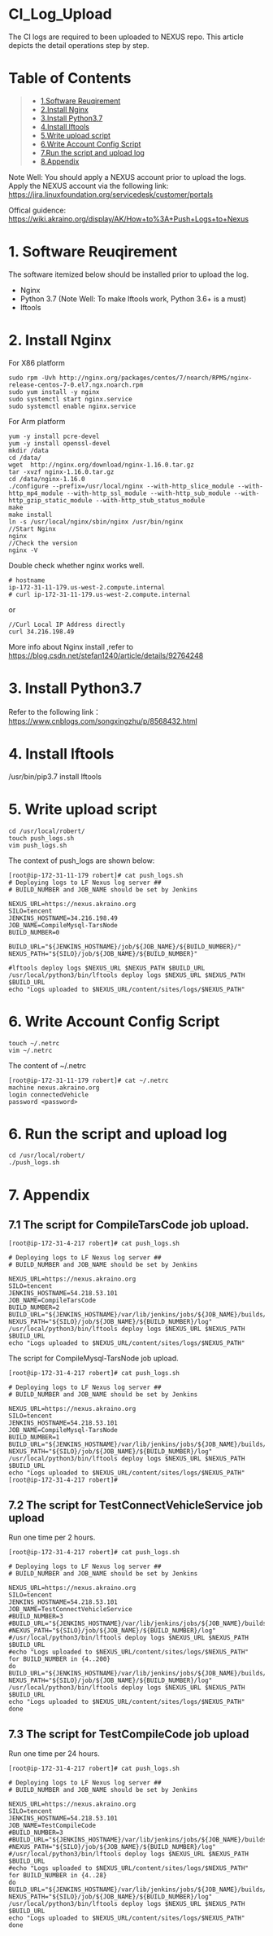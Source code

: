 # CI_Log_Upload
The CI logs are required to been uploaded to NEXUS repo. This article depicts the detail operations step by step.

# Table of Contents
> * [1.Software Reuqirement](#main-chapter-1)
> * [2.Install Nginx](#main-chapter-2)
> * [3.Install Python3.7](#main-chapter-3)
> * [4.Install lftools](#main-chapter-4)
> * [5.Write upload script](#main-chapter-5)
> * [6.Write Account Config Script](#main-chapter-6)
> * [7.Run the script and upload log](#main-chapter-7)
> * [8.Appendix](#main-chapter-8)

Note Well:
You should apply a NEXUS account prior to upload the logs. Apply the NEXUS account via the following link:
https://jira.linuxfoundation.org/servicedesk/customer/portals

Offical guidence:  https://wiki.akraino.org/display/AK/How+to%3A+Push+Logs+to+Nexus

# 1. <a id="main-chapter-1"></a>Software Reuqirement
The software itemized below should be installed prior to upload the log.
- Nginx
- Python 3.7 (Note Well: To make lftools work, Python 3.6+ is a must)
- lftools



# 2. <a id="main-chapter-2"></a> Install Nginx 
For X86 platform
```
sudo rpm -Uvh http://nginx.org/packages/centos/7/noarch/RPMS/nginx-release-centos-7-0.el7.ngx.noarch.rpm
sudo yum install -y nginx
sudo systemctl start nginx.service
sudo systemctl enable nginx.service
```


For Arm platform
```
yum -y install pcre-devel
yum -y install openssl-devel
mkdir /data
cd /data/
wget  http://nginx.org/download/nginx-1.16.0.tar.gz
tar -xvzf nginx-1.16.0.tar.gz
cd /data/nginx-1.16.0
./configure --prefix=/usr/local/nginx --with-http_slice_module --with-http_mp4_module --with-http_ssl_module --with-http_sub_module --with-http_gzip_static_module --with-http_stub_status_module
make
make install
ln -s /usr/local/nginx/sbin/nginx /usr/bin/nginx
//Start Nginx
nginx
//Check the version
nginx -V
```

Double check whether nginx works well.
```
# hostname
ip-172-31-11-179.us-west-2.compute.internal
# curl ip-172-31-11-179.us-west-2.compute.internal
```
or
```
//Curl Local IP Address directly
curl 34.216.198.49
```

More info about Nginx install ,refer to https://blog.csdn.net/stefan1240/article/details/92764248

# 3. <a id="main-chapter-3"></a> Install Python3.7
Refer to the following link：
https://www.cnblogs.com/songxingzhu/p/8568432.html


# 4. <a id="main-chapter-4"></a> Install lftools
/usr/bin/pip3.7 install lftools



# 5. <a id="main-chapter-5"></a> Write upload script
```
cd /usr/local/robert/
touch push_logs.sh
vim push_logs.sh
```
The context of push_logs are shown below:
```
[root@ip-172-31-11-179 robert]# cat push_logs.sh
# Deploying logs to LF Nexus log server ##
# BUILD_NUMBER and JOB_NAME should be set by Jenkins

NEXUS_URL=https://nexus.akraino.org
SILO=tencent
JENKINS_HOSTNAME=34.216.198.49
JOB_NAME=CompileMysql-TarsNode
BUILD_NUMBER=0

BUILD_URL="${JENKINS_HOSTNAME}/job/${JOB_NAME}/${BUILD_NUMBER}/"
NEXUS_PATH="${SILO}/job/${JOB_NAME}/${BUILD_NUMBER}"

#lftools deploy logs $NEXUS_URL $NEXUS_PATH $BUILD_URL
/usr/local/python3/bin/lftools deploy logs $NEXUS_URL $NEXUS_PATH $BUILD_URL
echo "Logs uploaded to $NEXUS_URL/content/sites/logs/$NEXUS_PATH"
```

# 6. <a id="main-chapter-6"></a> Write Account Config Script
```
touch ~/.netrc
vim ~/.netrc
```

The content of ~/.netrc 
```
[root@ip-172-31-11-179 robert]# cat ~/.netrc
machine nexus.akraino.org
login connectedVehicle
password <password>  
```


# 6. <a id="main-chapter-6"></a> Run the script and upload log
```
cd /usr/local/robert/
./push_logs.sh
```

# 7. <a id="main-chapter-6"></a> Appendix

## 7.1 <a id="main-chapter-7.1"></a> The script for CompileTarsCode job upload.

```
[root@ip-172-31-4-217 robert]# cat push_logs.sh

# Deploying logs to LF Nexus log server ##
# BUILD_NUMBER and JOB_NAME should be set by Jenkins

NEXUS_URL=https://nexus.akraino.org
SILO=tencent
JENKINS_HOSTNAME=54.218.53.101
JOB_NAME=CompileTarsCode
BUILD_NUMBER=2
BUILD_URL="${JENKINS_HOSTNAME}/var/lib/jenkins/jobs/${JOB_NAME}/builds/${BUILD_NUMBER}/log"
NEXUS_PATH="${SILO}/job/${JOB_NAME}/${BUILD_NUMBER}/log"
/usr/local/python3/bin/lftools deploy logs $NEXUS_URL $NEXUS_PATH $BUILD_URL
echo "Logs uploaded to $NEXUS_URL/content/sites/logs/$NEXUS_PATH"
```

The script for CompileMysql-TarsNode job upload.
```
[root@ip-172-31-4-217 robert]# cat push_logs.sh

# Deploying logs to LF Nexus log server ##
# BUILD_NUMBER and JOB_NAME should be set by Jenkins

NEXUS_URL=https://nexus.akraino.org
SILO=tencent
JENKINS_HOSTNAME=54.218.53.101
JOB_NAME=CompileMysql-TarsNode
BUILD_NUMBER=1
BUILD_URL="${JENKINS_HOSTNAME}/var/lib/jenkins/jobs/${JOB_NAME}/builds/${BUILD_NUMBER}/log"
NEXUS_PATH="${SILO}/job/${JOB_NAME}/${BUILD_NUMBER}/log"
/usr/local/python3/bin/lftools deploy logs $NEXUS_URL $NEXUS_PATH $BUILD_URL
echo "Logs uploaded to $NEXUS_URL/content/sites/logs/$NEXUS_PATH"
[root@ip-172-31-4-217 robert]#
```

## 7.2 <a id="main-chapter-7.2"></a> The script for TestConnectVehicleService job upload
Run one time per 2 hours.
```
[root@ip-172-31-4-217 robert]# cat push_logs.sh

# Deploying logs to LF Nexus log server ##
# BUILD_NUMBER and JOB_NAME should be set by Jenkins

NEXUS_URL=https://nexus.akraino.org
SILO=tencent
JENKINS_HOSTNAME=54.218.53.101
JOB_NAME=TestConnectVehicleService
#BUILD_NUMBER=3
#BUILD_URL="${JENKINS_HOSTNAME}/var/lib/jenkins/jobs/${JOB_NAME}/builds/${BUILD_NUMBER}/log"
#NEXUS_PATH="${SILO}/job/${JOB_NAME}/${BUILD_NUMBER}/log"
#/usr/local/python3/bin/lftools deploy logs $NEXUS_URL $NEXUS_PATH $BUILD_URL
#echo "Logs uploaded to $NEXUS_URL/content/sites/logs/$NEXUS_PATH"
for BUILD_NUMBER in {4..200}
do
BUILD_URL="${JENKINS_HOSTNAME}/var/lib/jenkins/jobs/${JOB_NAME}/builds/${BUILD_NUMBER}/log"
NEXUS_PATH="${SILO}/job/${JOB_NAME}/${BUILD_NUMBER}/log"
/usr/local/python3/bin/lftools deploy logs $NEXUS_URL $NEXUS_PATH $BUILD_URL
echo "Logs uploaded to $NEXUS_URL/content/sites/logs/$NEXUS_PATH"
done
```


## 7.3 <a id="main-chapter-7.3"></a> The script for TestCompileCode job upload 

Run one time per 24 hours.
```
[root@ip-172-31-4-217 robert]# cat push_logs.sh

# Deploying logs to LF Nexus log server ##
# BUILD_NUMBER and JOB_NAME should be set by Jenkins

NEXUS_URL=https://nexus.akraino.org
SILO=tencent
JENKINS_HOSTNAME=54.218.53.101
JOB_NAME=TestCompileCode
#BUILD_NUMBER=3
#BUILD_URL="${JENKINS_HOSTNAME}/var/lib/jenkins/jobs/${JOB_NAME}/builds/${BUILD_NUMBER}/log"
#NEXUS_PATH="${SILO}/job/${JOB_NAME}/${BUILD_NUMBER}/log"
#/usr/local/python3/bin/lftools deploy logs $NEXUS_URL $NEXUS_PATH $BUILD_URL
#echo "Logs uploaded to $NEXUS_URL/content/sites/logs/$NEXUS_PATH"
for BUILD_NUMBER in {4..28}
do
BUILD_URL="${JENKINS_HOSTNAME}/var/lib/jenkins/jobs/${JOB_NAME}/builds/${BUILD_NUMBER}/log"
NEXUS_PATH="${SILO}/job/${JOB_NAME}/${BUILD_NUMBER}/log"
/usr/local/python3/bin/lftools deploy logs $NEXUS_URL $NEXUS_PATH $BUILD_URL
echo "Logs uploaded to $NEXUS_URL/content/sites/logs/$NEXUS_PATH"
done
```